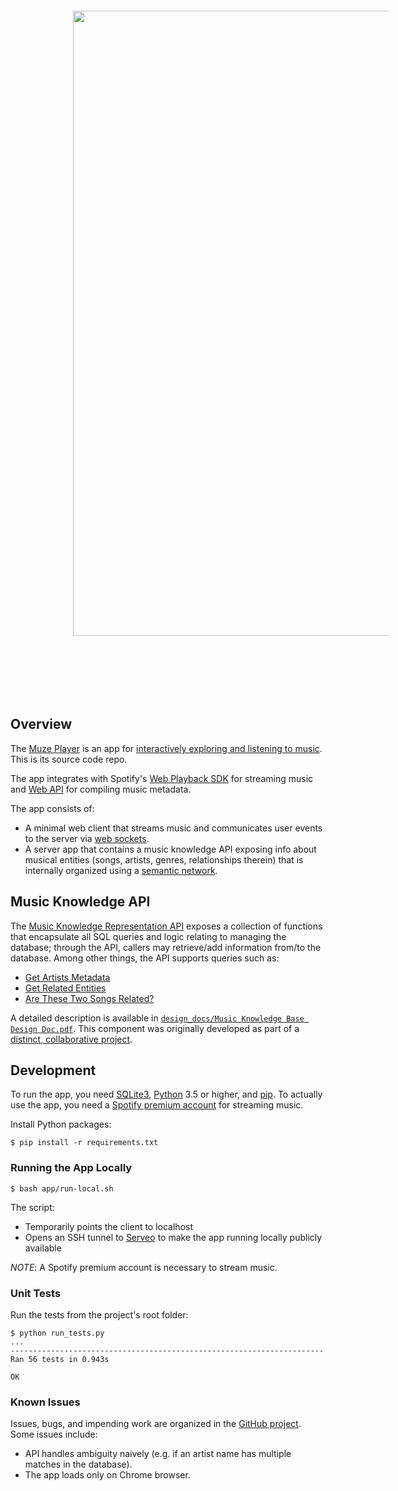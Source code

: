<div>
    <a href="http://muze-player.herokuapp.com/">
    <img style="display: inline-block; margin: 100px" src="./imgs/v0.3-app-screenshot.png" width="1000px" />
    </a>
<!--     <img style="display: inline-block; padding: 10px" src="./imgs/v0.3-app-mobile-screenshot.jpeg" width="100px"/> -->
</div>

## Overview
The [Muze Player](http://muze-player.herokuapp.com/) is an app for [interactively exploring and listening to music](https://github.com/okjuan/muze/wiki/Project-Motivations). This is its source code repo.

The app integrates with Spotify's [Web Playback SDK](https://developer.spotify.com/documentation/web-playback-sdk/) for streaming music and [Web API](https://developer.spotify.com/documentation/web-api/) for compiling music metadata.

The app consists of:
* A minimal web client that streams music and communicates user events to the server via [web sockets](https://www.fullstackpython.com/websockets.html).
* A server app that contains a music knowledge API exposing info about musical entities (songs, artists, genres, relationships therein) that is internally organized using a [semantic network](https://en.wikipedia.org/wiki/Semantic_network).

## Music Knowledge API
The [Music Knowledge Representation API](./knowledge_base/api.py) exposes a collection of functions that encapsulate all SQL queries and logic relating to managing the database; through the API, callers may retrieve/add information from/to the database. Among other things, the API supports queries such as:
* [Get Artists Metadata](https://github.com/okjuan/muze/blob/145325720dcc2b87ab09fdbf7d5496a76f35c001/knowledge_base/api.py#L289)
* [Get Related Entities](https://github.com/okjuan/muze/blob/145325720dcc2b87ab09fdbf7d5496a76f35c001/knowledge_base/api.py#L145)
* [Are These Two Songs Related?](https://github.com/okjuan/muze/blob/145325720dcc2b87ab09fdbf7d5496a76f35c001/knowledge_base/api.py#L95)

A detailed description is available in [`design_docs/Music Knowledge Base Design Doc.pdf`](https://github.com/okjuan/muze/blob/master/design_docs/Music%20Knowledge%20Base%20Design%20Doc.pdf). This component was originally developed as part of a [distinct, collaborative project](https://github.com/MIR-Directed-Research/intelligent-music-recommender).

## Development
To run the app, you need [SQLite3](https://www.sqlite.org/download.html), [Python](https://www.python.org/downloads/) 3.5 or higher, and [pip](https://pypi.org/project/pip/). To actually use the app, you need a [Spotify premium account](https://www.spotify.com/us/premium/?utm_source=ca-en_brand_contextual_text&utm_medium=paidsearch&utm_campaign=alwayson_ucanz_ca_premiumbusiness_premium_brand+contextual+text+exact+ca-en+google&gclid=CjwKCAjwhbHlBRAMEiwAoDA3450erN_3OgzZ-r-D7byldS_fHtBu9qB4ezr_pEoPDQsepMWP1Q_7NxoCWvEQAvD_BwE&gclsrc=aw.ds) for streaming music.

Install Python packages:
```
$ pip install -r requirements.txt
```

### Running the App Locally
```
$ bash app/run-local.sh
```
The script:
* Temporarily points the client to localhost
* Opens an SSH tunnel to [Serveo](https://serveo.net/) to make the app running locally publicly available

*NOTE*: A Spotify premium account is necessary to stream music.

### Unit Tests
Run the tests from the project's root folder:
```
$ python run_tests.py
...
----------------------------------------------------------------------
Ran 56 tests in 0.943s

OK
```

### Known Issues
Issues, bugs, and impending work are organized in the [GitHub project](https://github.com/okjuan/muze/projects/1). Some issues include:
* API handles ambiguity naively (e.g. if an artist name has multiple matches in the database).
* The app loads only on Chrome browser.
